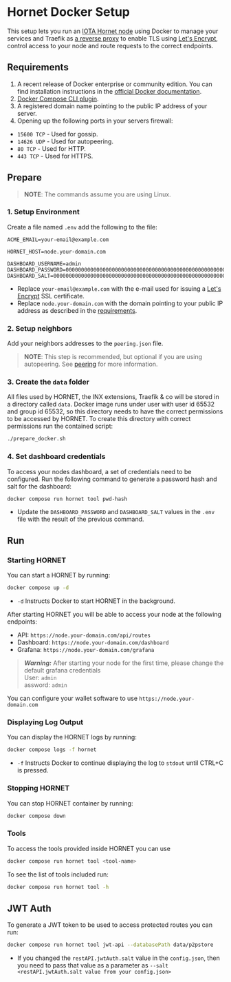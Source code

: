 # Hornet Docker Setup
This setup lets you run an [IOTA Hornet node](https://wiki.iota.org/hornet/welcome) using Docker to manage your services and Traefik as [a reverse proxy](https://en.wikipedia.org/wiki/Reverse_proxy) to enable TLS using [Let's Encrypt](https://letsencrypt.org/), control access to your node and route requests to the correct endpoints.

## Requirements
1. A recent release of Docker enterprise or community edition. You can find installation instructions in the [official Docker documentation](https://docs.docker.com/engine/install/).
2. [Docker Compose CLI plugin](https://docs.docker.com/compose/install/compose-plugin/).
3. A registered domain name pointing to the public IP address of your server.
4. Opening up the following ports in your servers firewall:
  - `15600 TCP` - Used for gossip.
  - `14626 UDP` - Used for autopeering.
  - `80 TCP` - Used for HTTP.
  - `443 TCP` - Used for HTTPS.

## Prepare

> **NOTE**: The commands assume you are using Linux.

### 1. Setup Environment

Create a file named `.env` add the following to the file:

```
ACME_EMAIL=your-email@example.com

HORNET_HOST=node.your-domain.com

DASHBOARD_USERNAME=admin
DASHBOARD_PASSWORD=0000000000000000000000000000000000000000000000000000000000000000
DASHBOARD_SALT=0000000000000000000000000000000000000000000000000000000000000000
```

* Replace `your-email@example.com` with the e-mail used for issuing a [Let's Encrypt](https://letsencrypt.org) SSL certificate.
* Replace `node.your-domain.com` with the domain pointing to your public IP address as described in the [requirements](#requirements).

### 2. Setup neighbors

Add your neighbors addresses to the `peering.json` file.

> **NOTE**:
> This step is recommended, but optional if you are using autopeering.
> See [peering](../references/peering.md) for more information.


### 3. Create the `data` folder

All files used by HORNET, the INX extensions, Traefik & co will be stored in a directory called `data`.
Docker image runs under user with user id 65532 and group id 65532, so this directory needs to have the correct permissions to be accessed by HORNET.
To create this directory with correct permissions run the contained script:

```sh
./prepare_docker.sh
```

### 4. Set dashboard credentials

To access your nodes dashboard, a set of credentials need to be configured.
Run the following command to generate a password hash and salt for the dashboard:

```
docker compose run hornet tool pwd-hash
```

* Update the `DASHBOARD_PASSWORD` and `DASHBOARD_SALT` values in the `.env` file with the result of the previous command.

## Run

### Starting HORNET

You can start a HORNET by running:

```sh
docker compose up -d
```

* `-d` Instructs Docker to start HORNET in the background.

After starting HORNET you will be able to access your node at the following endpoints:
- API: `https://node.your-domain.com/api/routes`
- Dashboard: `https://node.your-domain.com/dashboard`
- Grafana: `https://node.your-domain.com/grafana`

> **_Warning:_**
> After starting your node for the first time, please change the default grafana credentials<br />
> User: `admin`<br />
> assword: `admin`

You can configure your wallet software to use `https://node.your-domain.com`

### Displaying Log Output

You can display the HORNET logs by running:
```sh
docker compose logs -f hornet
```

* `-f`
  Instructs Docker to continue displaying the log to `stdout` until CTRL+C is pressed.

### Stopping HORNET

You can stop HORNET container by running:
```sh
docker compose down
```

### Tools

To access the tools provided inside HORNET you can use
```sh
docker compose run hornet tool <tool-name>
```

To see the list of tools included run:
```sh
docker compose run hornet tool -h
```

## JWT Auth

To generate a JWT token to be used to access protected routes you can run:
```sh
docker compose run hornet tool jwt-api --databasePath data/p2pstore
```

* If you changed the `restAPI.jwtAuth.salt` value in the `config.json`, then you need to pass that value as a parameter as `--salt <restAPI.jwtAuth.salt value from your config.json>`
